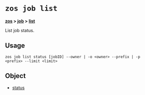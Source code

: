 # `zos job list`

**[zos](../../zos) > [job](../job) > [list](list)**

List job status. <!--job-list-description-->

## Usage

```zos job list status [jobID] --owner | -o <owner> --prefix | -p <prefix> --limit <limit>```

## Object

- [status](zos-job-list-status)
